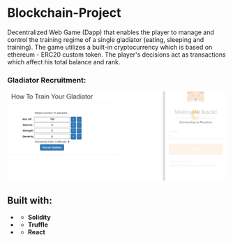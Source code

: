 # Blockchain-Project
Decentralized Web Game (Dapp) that enables the player to manage and control the training regime of a single gladiator (eating, sleeping and training). The game utilizes a built-in cryptocurrency which is based on ethereum - ERC20 custom token. The player's decisions act as transactions which affect his total balance and rank.

### Gladiator Recruitment:
<img src="Screens/111083841-2b792100-8518-11eb-9f2e-eceebc58c6b7.png?raw=true" >



## Built with:
* * **Solidity**
* * **Truffle**
* * **React**

